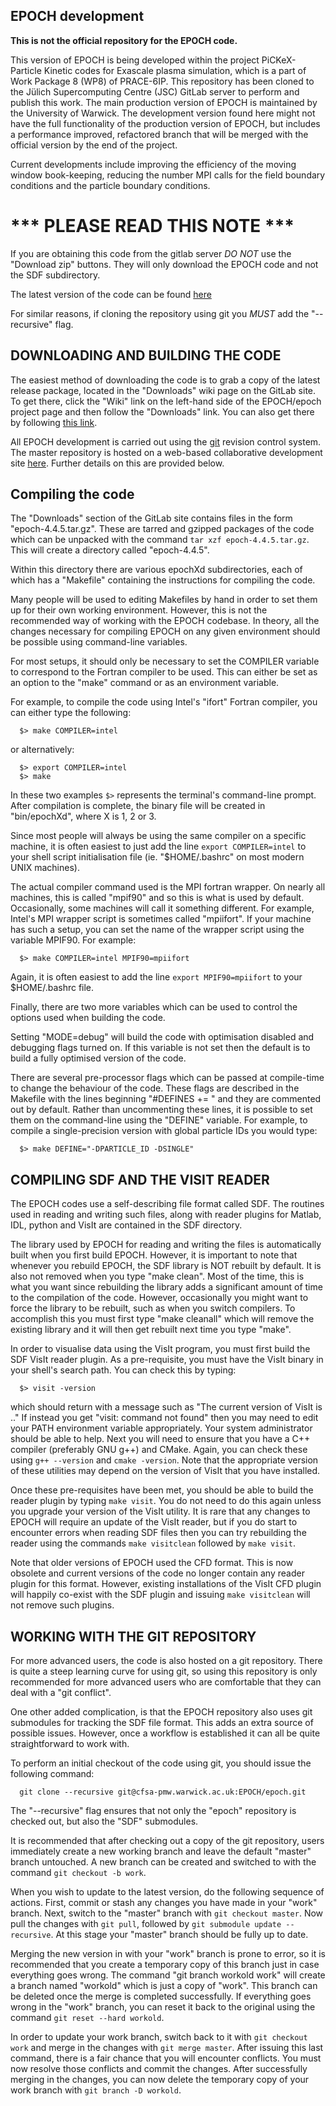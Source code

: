 ## EPOCH development

**This is not the official repository for the EPOCH code.**

This version of EPOCH is being developed within the project PiCKeX-
Particle Kinetic codes for Exascale plasma simulation, which is a
part of Work Package 8 (WP8) of PRACE-6IP. This repository has been
cloned to the Jülich Supercomputing Centre (JSC) GitLab server to
perform and publish this work. The main production version of EPOCH is
maintained by the University of Warwick. The development version found
here might not have the full functionality of the production version of
EPOCH, but includes a performance improved, refactored branch that will
be merged with the official version by the end of the project.

Current developments include improving the efficiency of the moving window book-keeping, reducing the number MPI calls for the field boundary conditions and the particle boundary conditions.

# *** PLEASE READ THIS NOTE ***

If you are obtaining this code from the gitlab server *DO NOT* use the
"Download zip" buttons. They will only download the EPOCH code and not the SDF
subdirectory.

The latest version of the code can be found
[here](https://cfsa-pmw.warwick.ac.uk/EPOCH/epoch/wikis/Downloads)

For similar reasons, if cloning the repository using git you *MUST* add the
"--recursive" flag.

## DOWNLOADING AND BUILDING THE CODE

The easiest method of downloading the code is to grab a copy of the latest
release package, located in the "Downloads" wiki page on the GitLab site.
To get there, click the "Wiki" link on the left-hand side of the EPOCH/epoch
project page and then follow the "Downloads" link. You can also get there by
following
[this link](https://cfsa-pmw.warwick.ac.uk/EPOCH/epoch/wikis/Downloads).

All EPOCH development is carried out using the [git](https://git-scm.com)
revision control system. The master repository is hosted on a web-based
collaborative development site
[here](https://cfsa-pmw.warwick.ac.uk/EPOCH/epoch).
Further details on this are provided below.

## Compiling the code

The "Downloads" section of the GitLab site contains files in the form
"epoch-4.4.5.tar.gz". These are tarred and gzipped packages of the code
which can be unpacked with the command `tar xzf epoch-4.4.5.tar.gz`.
This will create a directory called "epoch-4.4.5".

Within this directory there are various epochXd subdirectories, each of which
has a "Makefile" containing the instructions for compiling the code.

Many people will be used to editing Makefiles by hand in order to set them up
for their own working environment. However, this is not the recommended way
of working with the EPOCH codebase. In theory, all the changes necessary for
compiling EPOCH on any given environment should be possible using command-line
variables.

For most setups, it should only be necessary to set the COMPILER variable to
correspond to the Fortran compiler to be used. This can either be set as an
option to the "make" command or as an environment variable.

For example, to compile the code using Intel's "ifort" Fortran compiler, you
can either type the following:
```
  $> make COMPILER=intel
```

or alternatively:
```
  $> export COMPILER=intel
  $> make
```

In these two examples `$>` represents the terminal's command-line prompt.
After compilation is complete, the binary file will be created in "bin/epochXd",
where X is 1, 2 or 3.

Since most people will always be using the same compiler on a specific machine,
it is often easiest to just add the line `export COMPILER=intel` to your shell
script initialisation file (ie. "$HOME/.bashrc" on most modern UNIX machines).

The actual compiler command used is the MPI fortran wrapper. On nearly all
machines, this is called "mpif90" and so this is what is used by default.
Occasionally, some machines will call it something different. For example,
Intel's MPI wrapper script is sometimes called "mpiifort". If your machine has
such a setup, you can set the name of the wrapper script using the variable
MPIF90. For example:
```
  $> make COMPILER=intel MPIF90=mpiifort
```

Again, it is often easiest to add the line `export MPIF90=mpiifort` to your
$HOME/.bashrc file.

Finally, there are two more variables which can be used to control the options
used when building the code.

Setting "MODE=debug" will build the code with optimisation disabled and
debugging flags turned on. If this variable is not set then the default is to
build a fully optimised version of the code.

There are several pre-processor flags which can be passed at compile-time to
change the behaviour of the code. These flags are described in the Makefile
with the lines beginning "#DEFINES += " and they are commented out by default.
Rather than uncommenting these lines, it is possible to set them on the
command-line using the "DEFINE" variable. For example, to compile a
single-precision version with global particle IDs you would type:
```
  $> make DEFINE="-DPARTICLE_ID -DSINGLE"
```


## COMPILING SDF AND THE VISIT READER

The EPOCH codes use a self-describing file format called SDF. The routines
used in reading and writing such files, along with reader plugins for Matlab,
IDL, python and VisIt are contained in the SDF directory.

The library used by EPOCH for reading and writing the files is automatically
built when you first build EPOCH. However, it is important to note that
whenever you rebuild EPOCH, the SDF library is NOT rebuilt by default. It is
also not removed when you type "make clean". Most of the time, this is what
you want since rebuilding the library adds a significant amount of time to
the compilation of the code. However, occasionally you might want to force the
library to be rebuilt, such as when you switch compilers. To accomplish this
you must first type "make cleanall" which will remove the existing library and
it will then get rebuilt next time you type "make".

In order to visualise data using the VisIt program, you must first build the
SDF VisIt reader plugin. As a pre-requisite, you must have the VisIt binary
in your shell's search path. You can check this by typing:
```
  $> visit -version
```
which should return with a message such as "The current version of VisIt is .."
If instead you get "visit: command not found" then you may need to edit your
PATH environment variable appropriately. Your system administrator should be
able to help.
Next you will need to ensure that you have a C++ compiler (preferably GNU g++)
and CMake. Again, you can check these using `g++ --version` and
`cmake -version`. Note that the appropriate version of these utilities may
depend on the version of VisIt that you have installed.

Once these pre-requisites have been met, you should be able to build the
reader plugin by typing `make visit`. You do not need to do this again unless
you upgrade your version of the VisIt utility. It is rare that any changes to
EPOCH will require an update of the VisIt reader, but if you do start to
encounter errors when reading SDF files then you can try rebuilding the reader
using the commands `make visitclean` followed by `make visit`.

Note that older versions of EPOCH used the CFD format. This is now obsolete
and current versions of the code no longer contain any reader plugin for this
format. However, existing installations of the VisIt CFD plugin will happily
co-exist with the SDF plugin and issuing `make visitclean` will not remove
such plugins.


## WORKING WITH THE GIT REPOSITORY

For more advanced users, the code is also hosted on a git repository. There is
quite a steep learning curve for using git, so using this repository is only
recommended for more advanced users who are comfortable that they can deal with
a "git conflict".

One other added complication, is that the EPOCH repository also uses git
submodules for tracking the SDF file format. This adds an extra source of
possible issues. However, once a workflow is established it can all be quite
straightforward to work with.

To perform an initial checkout of the code using git, you should issue the
following command:

```
  git clone --recursive git@cfsa-pmw.warwick.ac.uk:EPOCH/epoch.git
```

The "--recursive" flag ensures that not only the "epoch"
repository is checked out, but also the "SDF" submodules.

It is recommended that after checking out a copy of the git repository, users
immediately create a new working branch and leave the default "master" branch
untouched. A new branch can be created and switched to with the command
`git checkout -b work`.

When you wish to update to the latest version, do the following sequence of
actions. First, commit or stash any changes you have made in your "work"
branch. Next, switch to the "master" branch with
`git checkout master`. Now pull the changes with `git pull`,
followed by `git submodule update --recursive`.
At this stage your "master" branch should be fully up to date.

Merging the new version in with your "work" branch is prone to error, so it
is recommended that you create a temporary copy of this branch just in case
everything goes wrong. The command "git branch workold work" will
create a branch named "workold" which is just a copy of "work". This branch
can be deleted once the merge is completed successfully. If everything goes
wrong in the "work" branch, you can reset it back to the original using the
command `git reset --hard workold`.

In order to update your work branch, switch back to it with
`git checkout work` and merge in the changes with `git merge master`.
After issuing this last command, there is a fair chance that you will encounter
conflicts. You must now resolve those conflicts and commit the changes.
After successfully merging in the changes, you can now delete the temporary
copy of your work branch with `git branch -D workold`.

